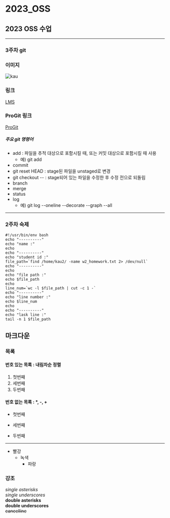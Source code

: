 # 2023_OSS   
## 2023 OSS 수업   
------
### 3주차 git   
### 이미지   
![kau](https://user-images.githubusercontent.com/121751509/227792911-0413c631-2008-4cac-8a98-69d7e8b2df42.png)   
### 링크   
[LMS](https://lms.kau.ac.kr/login.php)   
### ProGit 링크   
[ProGit](https://git-scm.com/book/ko/v2) 
##### 주요 git 명령어
* add : 파일을 추적 대상으로 포함시킬 때, 또는 커밋 대상으로 포함시킬 때 사용
    * 예) git add <file name>
* commit
* git reset HEAD <file> : stage된 파일을 unstaged로 변경
* git checkout -- <file> : stage되어 있는 파일을 수정한 후 수정 전으로 되돌림 
* branch
* merge
* status
* log
    * 예) git log --oneline --decorate --graph --all
------
### 2주차 숙제
```
#!/usr/bin/env bash
echo "----------"
echo "name :"
echo
echo "----------"
echo "student id :"
file_path=`find /home/kau2/ -name w2_homework.txt 2> /dev/null`
echo "----------"
echo
echo "file path :"
echo $file_path
echo
line_num=`wc -l $file_path | cut -c 1 -`
echo "----------"
echo "line number :"
echo $line_num
echo
echo "----------"
echo "lask line :"
tail -n 1 $file_path
```
## 마크다운
### 목록
#### 번호 있는 목록 : 내림차순 정렬
1. 첫번째
3. 세번째
2. 두번째
#### 번호 없는 목록 : *, -, +
* 첫번째
- 세번째
+ 두번째
-----
* 빨강
  * 녹색
    * 파랑
### 강조
*single asterisks*    
_single underscores_    
**double asterisks**    
__double underscores__    
~~cancelline~~    
